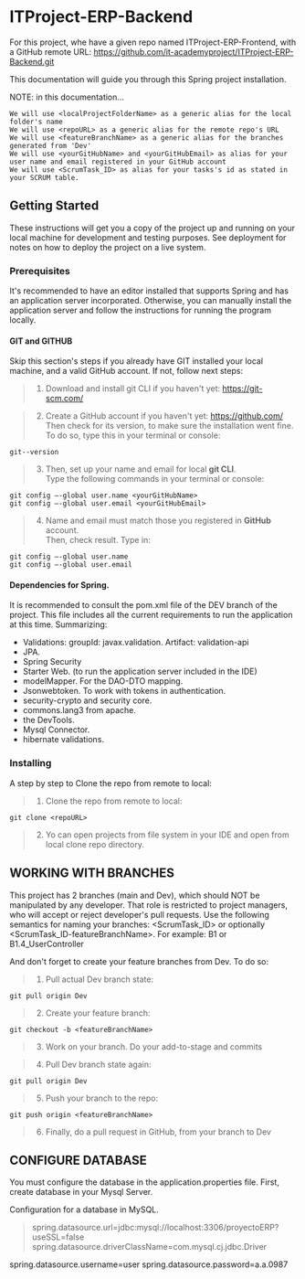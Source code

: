 # ITProject-ERP-Backend

For this project, whe have a given repo named ITProject-ERP-Frontend,
with a GitHub remote URL: https://github.com/it-academyproject/ITProject-ERP-Backend.git

This documentation will guide you through this Spring project installation.

NOTE: in this documentation...

    We will use <localProjectFolderName> as a generic alias for the local folder's name
    We will use <repoURL> as a generic alias for the remote repo's URL
    We will use <featureBranchName> as a generic alias for the branches generated from 'Dev'
    We will use <yourGitHubName> and <yourGitHubEmail> as alias for your user name and email registered in your GitHub account
    We will use <ScrumTask_ID> as alias for your tasks's id as stated in your SCRUM table.

## Getting Started

These instructions will get you a copy of the project up and running on your local machine for development and testing purposes. 
See deployment for notes on how to deploy the project on a live system.

### Prerequisites

It's recommended to have an editor installed that supports Spring and has an application server incorporated. 
Otherwise, you can manually install the application server and follow the instructions for running the program locally. 

#### GIT and GITHUB
Skip this section's steps if you already have GIT  installed your local machine, and a valid GitHub account.
If not, follow next steps:

> 1. Download and install git CLI if you haven't yet: https://git-scm.com/
 
> 2. Create a GitHub account if you haven't yet: https://github.com/
>    Then check for its version, to make sure the installation went fine.
>    To do so, type this in your terminal or console:

	git--version

> 3.  Then, set up your name and email for local **git CLI**.  
>     Type the following commands in your terminal or console:

    git config –-global user.name <yourGitHubName>
    git config –-global user.email <yourGitHubEmail>

> 4.  Name and email must match those you registered in **GitHub** account.  
>     Then, check result. Type in:

    git config –-global user.name
    git config –-global user.email

#### Dependencies for Spring.

It is recommended to consult the pom.xml file of the DEV branch of the project. This file includes all the current requirements to run the application at this time.
Summarizing:
- Validations: groupId: javax.validation. Artifact: validation-api
- JPA.
- Spring Security
- Starter Web. (to run the application server included in the IDE)
- modelMapper. For the DAO-DTO mapping.
- Jsonwebtoken. To work with tokens in authentication.
- security-crypto and security core.
- commons.lang3 from apache.
- the DevTools.
- Mysql Connector.
- hibernate validations. 


### Installing

A step by step to Clone the repo from remote to local:

> 1.  Clone the repo from remote to local:

    git clone <repoURL>

> 2.  Yo can open projects from file system in your IDE and open from local clone repo directory. 


## WORKING WITH BRANCHES

This project has 2 branches (main and Dev), which should NOT be manipulated by any developer.
That role is restricted to project managers, who will accept or reject developer's pull requests.
Use the following semantics for naming your branches: <ScrumTask_ID> or optionally <ScrumTask_ID-featureBranchName>.
For example: B1 or B1.4_UserController

And don't forget to create your feature branches from Dev.
To do so:
>1. Pull actual Dev branch state:
	
	git pull origin Dev
	
>2. Create your feature branch:

	git checkout -b <featureBranchName>

>3. Work on your branch. Do your add-to-stage and commits

>4. Pull Dev branch state again:
	
	git pull origin Dev
	
>5. Push your branch to the repo:

	git push origin <featureBranchName>
	
>6. Finally, do a pull request in GitHub, from your branch to Dev

## CONFIGURE DATABASE

You must configure the database in the application.properties file.
First, create database in your Mysql Server.

Configuration for a database in MySQL.

> spring.datasource.url=jdbc:mysql://localhost:3306/proyectoERP?useSSL=false
	spring.datasource.driverClassName=com.mysql.cj.jdbc.Driver


spring.datasource.username=user
spring.datasource.password=a.a.0987
